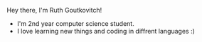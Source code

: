 Hey there, I'm Ruth Goutkovitch!

* I'm 2nd year computer science student.
* I love learning new things and coding in diffrent languages :)



